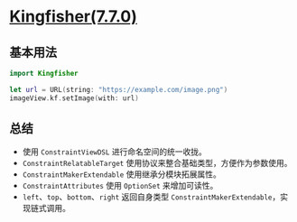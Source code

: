 # [Kingfisher(7.7.0)](https://github.com/onevcat/Kingfisher/tree/7.7.0)

## 基本用法
```swift
import Kingfisher

let url = URL(string: "https://example.com/image.png")
imageView.kf.setImage(with: url)
```

## 总结

* 使用 `ConstraintViewDSL` 进行命名空间的统一收拢。
* `ConstraintRelatableTarget` 使用协议来整合基础类型，方便作为参数使用。
* `ConstraintMakerExtendable` 使用继承分模块拓展属性。
* `ConstraintAttributes` 使用 `OptionSet` 来增加可读性。
* `left`、`top`、`bottom`、`right` 返回自身类型 `ConstraintMakerExtendable`，实现链式调用。
